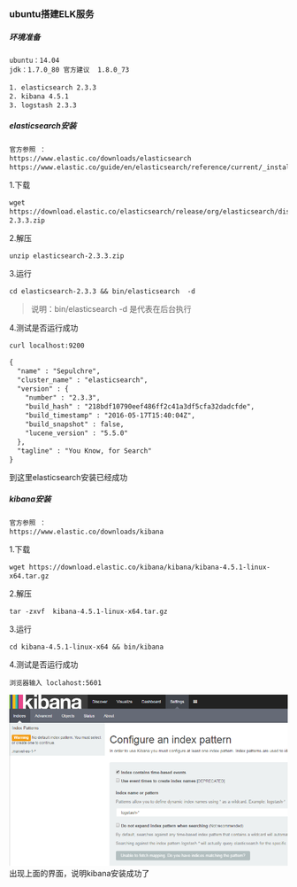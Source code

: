 
### ubuntu搭建ELK服务

##### 环境准备

```
ubuntu：14.04
jdk：1.7.0_80 官方建议  1.8.0_73

1. elasticsearch 2.3.3
2. kibana 4.5.1
3. logstash 2.3.3
```

##### elasticsearch安装
```
官方参照 ：
https://www.elastic.co/downloads/elasticsearch
https://www.elastic.co/guide/en/elasticsearch/reference/current/_installation.html
```

1.下载
```
wget https://download.elastic.co/elasticsearch/release/org/elasticsearch/distribution/zip/elasticsearch/2.3.3/elasticsearch-2.3.3.zip
```
2.解压
```
unzip elasticsearch-2.3.3.zip
```

3.运行
```
cd elasticsearch-2.3.3 && bin/elasticsearch  -d 

```

> 说明：bin/elasticsearch  -d 是代表在后台执行

4.测试是否运行成功
```
curl localhost:9200
```

```
{
  "name" : "Sepulchre",
  "cluster_name" : "elasticsearch",
  "version" : {
    "number" : "2.3.3",
    "build_hash" : "218bdf10790eef486ff2c41a3df5cfa32dadcfde",
    "build_timestamp" : "2016-05-17T15:40:04Z",
    "build_snapshot" : false,
    "lucene_version" : "5.5.0"
  },
  "tagline" : "You Know, for Search"
}

```
到这里elasticsearch安装已经成功


##### kibana安装
```
官方参照 ：
https://www.elastic.co/downloads/kibana
```

1.下载
```
wget https://download.elastic.co/kibana/kibana/kibana-4.5.1-linux-x64.tar.gz
```
2.解压
```
tar -zxvf  kibana-4.5.1-linux-x64.tar.gz 
```

3.运行
```
cd kibana-4.5.1-linux-x64 && bin/kibana

```

4.测试是否运行成功
```
浏览器输入 loclahost:5601
```
![img](https://github.com/yuexing0921/ELK/blob/master/img/init-runing-kibana.png)
出现上面的界面，说明kibana安装成功了